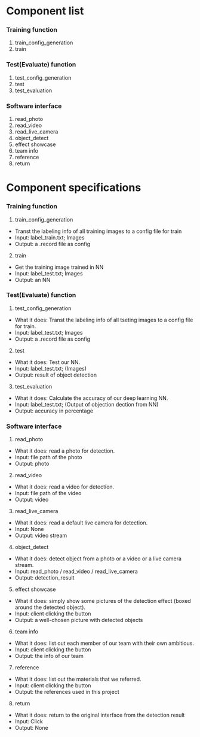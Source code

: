 # Component list
### Training function
1. train_config_generation
2. train
### Test(Evaluate) function
1. test_config_generation
2. test
3. test_evaluation
### Software interface
1. read_photo 
2. read_video
3. read_live_camera
4. object_detect
5. effect showcase
6. team info
7. reference
8. return

# Component specifications
### Training function
1. train_config_generation
- Transt the labeling info of all training images to a config file for train
- Input: label_train.txt; Images
- Output: a .record file as config
2. train
- Get the training image trained in NN
- Input: label_test.txt; Images
- Output: an NN

### Test(Evaluate) function
1. test_config_generation
- What it does: Transt the labeling info of all tseting images to a config file for train.
- Input: label_test.txt; Images
- Output: a .record file as config
2. test
- What it does: Test our NN.
- Input: label_test.txt; (Images)
- Output: result of object detection
3. test_evaluation
- What it does: Calculate the accuracy of our deep learning NN.
- Input: label_test.txt; (Output of objection dection from NN)
- Output: accuracy in percentage
### Software interface
1. read_photo
* What it does: read a photo for detection.
* Input: file path of the photo
* Output: photo
2. read_video
* What it does: read a video for detection.
* Input: file path of the video
* Output: video
3. read_live_camera
* What it does: read a default live camera for detection.
* Input: None
* Output: video stream
4. object_detect
* What it does: detect object from a photo or a video or a live camera stream.
* Input: read_photo / read_video / read_live_camera
* Output: detection_result
5. effect showcase
* What it does: simply show some pictures of the detection effect (boxed around the detected object).
* Input: client clicking the button
* Output: a well-chosen picture with detected objects
6. team info
* What it does: list out each member of our team with their own ambitious.
* Input: client clicking the button
* Output: the info of our team
7. reference
* What it does: list out the materials that we referred.
* Input: client clicking the button
* Output: the references used in this project
8. return
* What it does: return to the original interface from the detection result
* Input: Click
* Output: None
